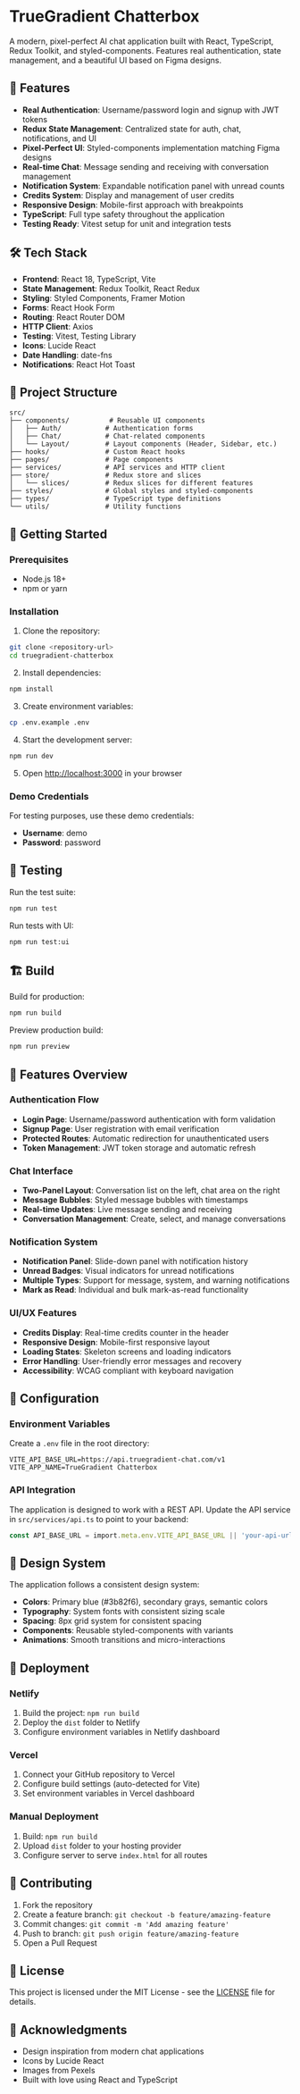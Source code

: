 # TrueGradient Chatterbox

A modern, pixel-perfect AI chat application built with React, TypeScript, Redux Toolkit, and styled-components. Features real authentication, state management, and a beautiful UI based on Figma designs.

## 🚀 Features

- **Real Authentication**: Username/password login and signup with JWT tokens
- **Redux State Management**: Centralized state for auth, chat, notifications, and UI
- **Pixel-Perfect UI**: Styled-components implementation matching Figma designs
- **Real-time Chat**: Message sending and receiving with conversation management
- **Notification System**: Expandable notification panel with unread counts
- **Credits System**: Display and management of user credits
- **Responsive Design**: Mobile-first approach with breakpoints
- **TypeScript**: Full type safety throughout the application
- **Testing Ready**: Vitest setup for unit and integration tests

## 🛠️ Tech Stack

- **Frontend**: React 18, TypeScript, Vite
- **State Management**: Redux Toolkit, React Redux
- **Styling**: Styled Components, Framer Motion
- **Forms**: React Hook Form
- **Routing**: React Router DOM
- **HTTP Client**: Axios
- **Testing**: Vitest, Testing Library
- **Icons**: Lucide React
- **Date Handling**: date-fns
- **Notifications**: React Hot Toast

## 📁 Project Structure

```
src/
├── components/          # Reusable UI components
│   ├── Auth/           # Authentication forms
│   ├── Chat/           # Chat-related components
│   └── Layout/         # Layout components (Header, Sidebar, etc.)
├── hooks/              # Custom React hooks
├── pages/              # Page components
├── services/           # API services and HTTP client
├── store/              # Redux store and slices
│   └── slices/         # Redux slices for different features
├── styles/             # Global styles and styled-components
├── types/              # TypeScript type definitions
└── utils/              # Utility functions
```

## 🚀 Getting Started

### Prerequisites

- Node.js 18+ 
- npm or yarn

### Installation

1. Clone the repository:
```bash
git clone <repository-url>
cd truegradient-chatterbox
```

2. Install dependencies:
```bash
npm install
```

3. Create environment variables:
```bash
cp .env.example .env
```

4. Start the development server:
```bash
npm run dev
```

5. Open [http://localhost:3000](http://localhost:3000) in your browser

### Demo Credentials

For testing purposes, use these demo credentials:
- **Username**: demo
- **Password**: password

## 🧪 Testing

Run the test suite:
```bash
npm run test
```

Run tests with UI:
```bash
npm run test:ui
```

## 🏗️ Build

Build for production:
```bash
npm run build
```

Preview production build:
```bash
npm run preview
```

## 📱 Features Overview

### Authentication Flow
- **Login Page**: Username/password authentication with form validation
- **Signup Page**: User registration with email verification
- **Protected Routes**: Automatic redirection for unauthenticated users
- **Token Management**: JWT token storage and automatic refresh

### Chat Interface
- **Two-Panel Layout**: Conversation list on the left, chat area on the right
- **Message Bubbles**: Styled message bubbles with timestamps
- **Real-time Updates**: Live message sending and receiving
- **Conversation Management**: Create, select, and manage conversations

### Notification System
- **Notification Panel**: Slide-down panel with notification history
- **Unread Badges**: Visual indicators for unread notifications
- **Multiple Types**: Support for message, system, and warning notifications
- **Mark as Read**: Individual and bulk mark-as-read functionality

### UI/UX Features
- **Credits Display**: Real-time credits counter in the header
- **Responsive Design**: Mobile-first responsive layout
- **Loading States**: Skeleton screens and loading indicators
- **Error Handling**: User-friendly error messages and recovery
- **Accessibility**: WCAG compliant with keyboard navigation

## 🔧 Configuration

### Environment Variables

Create a `.env` file in the root directory:

```env
VITE_API_BASE_URL=https://api.truegradient-chat.com/v1
VITE_APP_NAME=TrueGradient Chatterbox
```

### API Integration

The application is designed to work with a REST API. Update the API service in `src/services/api.ts` to point to your backend:

```typescript
const API_BASE_URL = import.meta.env.VITE_API_BASE_URL || 'your-api-url';
```

## 🎨 Design System

The application follows a consistent design system:

- **Colors**: Primary blue (#3b82f6), secondary grays, semantic colors
- **Typography**: System fonts with consistent sizing scale
- **Spacing**: 8px grid system for consistent spacing
- **Components**: Reusable styled-components with variants
- **Animations**: Smooth transitions and micro-interactions

## 🚀 Deployment

### Netlify
1. Build the project: `npm run build`
2. Deploy the `dist` folder to Netlify
3. Configure environment variables in Netlify dashboard

### Vercel
1. Connect your GitHub repository to Vercel
2. Configure build settings (auto-detected for Vite)
3. Set environment variables in Vercel dashboard

### Manual Deployment
1. Build: `npm run build`
2. Upload `dist` folder to your hosting provider
3. Configure server to serve `index.html` for all routes

## 🤝 Contributing

1. Fork the repository
2. Create a feature branch: `git checkout -b feature/amazing-feature`
3. Commit changes: `git commit -m 'Add amazing feature'`
4. Push to branch: `git push origin feature/amazing-feature`
5. Open a Pull Request

## 📄 License

This project is licensed under the MIT License - see the [LICENSE](LICENSE) file for details.

## 🙏 Acknowledgments

- Design inspiration from modern chat applications
- Icons by Lucide React
- Images from Pexels
- Built with love using React and TypeScript